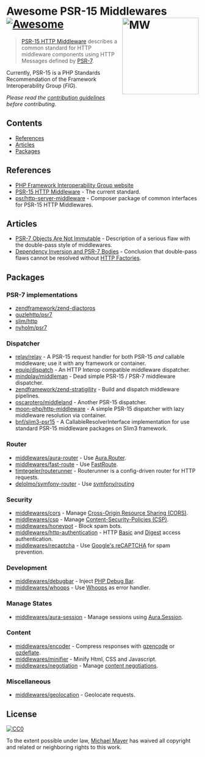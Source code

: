 # Awesome PSR-15 Middlewares [![Awesome](https://cdn.rawgit.com/sindresorhus/awesome/d7305f38d29fed78fa85652e3a63e154dd8e8829/media/badge.svg)](https://github.com/sindresorhus/awesome) [<img src="https://avatars1.githubusercontent.com/u/22275359?v=3&s=200" width="200" align="right" alt="MW">](https://github.com/middlewares/awesome-psr15-middlewares)

> [PSR-15 HTTP Middleware](https://github.com/php-fig/fig-standards/blob/master/accepted/PSR-15-request-handlers.md) describes a common standard for HTTP middleware components using HTTP Messages defined by [PSR-7](http://www.php-fig.org/psr/psr-7/).


Currently, PSR-15 is a PHP Standards Recommendation of the Framework Interoperability Group (_FIG_).

*Please read the [contribution guidelines](contributing.md) before contributing.*


## Contents

- [References](#references)
- [Articles](#articles)
- [Packages](#packages)

## References

- [PHP Framework Interoperability Group website](http://www.php-fig.org/)
- [PSR-15 HTTP Middleware](https://github.com/php-fig/fig-standards/blob/master/accepted/PSR-15-request-handlers.md) - The current standard.
- [psr/http-server-middleware](https://packagist.org/packages/psr/http-server-middleware) - Composer package of common interfaces for PSR-15 HTTP Middlewares.


## Articles

- [PSR-7 Objects Are Not Immutable](http://andrewcarteruk.github.io/programming/2016/05/22/psr-7-is-not-immutable.html) - Description of a serious flaw with the double-pass style of middlewares.
- [Dependency Inversion and PSR-7 Bodies](http://shadowhand.me/dependency-inversion-and-psr-7-bodies/) - Conclusion that double-pass flaws cannot be resolved without [HTTP Factories](https://github.com/php-fig/fig-standards/tree/master/proposed/http-factory).


## Packages

### PSR-7 implementations

- [zendframework/zend-diactoros](https://github.com/zendframework/zend-diactoros)
- [guzlehttp/psr7](https://github.com/guzzle/psr7)
- [slim/http](https://github.com/slimphp/Slim-Http)
- [nyholm/psr7](https://github.com/Nyholm/psr7)

### Dispatcher

- [relay/relay](https://github.com/relayphp/Relay.Relay) - A PSR-15 request handler for both PSR-15 *and* callable middleware; use it with any framework or container.
- [equip/dispatch](https://github.com/equip/dispatch) - An HTTP Interop compatible middleware dispatcher.
- [mindplay/middleman](https://github.com/mindplay-dk/middleman) - Dead simple PSR-15 / PSR-7 middleware dispatcher.
- [zendframework/zend-stratigility](https://github.com/zendframework/zend-stratigility) - Build and dispatch middleware pipelines.
- [oscarotero/middleland](https://github.com/oscarotero/middleland) - Another PSR-15 dispatcher.
- [moon-php/http-middleware](https://github.com/moon-php/http-middleware) - A simple PSR-15 dispatcher with lazy middleware resolution via container.
- [bnf/slim3-psr15](https://github.com/bnf/slim3-psr15) - A CallableResolverInterface implementation for use standard PSR-15 middleware packages on Slim3 framework.

### Router

- [middlewares/aura-router](https://github.com/middlewares/aura-router) - Use [Aura.Router](https://github.com/auraphp/Aura.Router/).
- [middlewares/fast-route](https://github.com/middlewares/fast-route) - Use [FastRoute](https://github.com/nikic/FastRoute).
- [timtegeler/routerunner](https://github.com/timtegeler/routerunner) - Routerunner is a config-driven router for HTTP requests.
- [delolmo/symfony-router](https://github.com/delolmo/symfony-router) - Use [symfony/routing](https://github.com/symfony/routing)


### Security

- [middlewares/cors](https://github.com/middlewares/cors) - Manage [Cross-Origin Resource Sharing (CORS)](http://www.w3.org/TR/cors/).
- [middlewares/csp](https://github.com/middlewares/csp) - Manage [Content-Security-Policies (CSP)](https://content-security-policy.com/).
- [middlewares/honeypot](https://github.com/middlewares/honeypot) - Block spam bots.
- [middlewares/http-authentication](https://github.com/middlewares/http-authentication) - HTTP [Basic](https://en.wikipedia.org/wiki/Basic_access_authentication) and [Digest](https://en.wikipedia.org/wiki/Digest_access_authentication) access authentication.
- [middlewares/recaptcha](https://github.com/middlewares/recaptcha) - Use [Google's reCAPTCHA](https://github.com/google/recaptcha) for spam prevention.


### Development

- [middlewares/debugbar](https://github.com/middlewares/debugbar) - Inject [PHP Debug Bar](http://phpdebugbar.com/).
- [middlewares/whoops](https://github.com/middlewares/whoops) - Use [Whoops](https://github.com/filp/whoops) as error handler.


### Manage States

- [middlewares/aura-session](https://github.com/middlewares/aura-session) - Manage sessions using [Aura.Session](https://github.com/auraphp/Aura.Session).


### Content

- [middlewares/encoder](https://github.com/middlewares/encoder) - Compress responses with [gzencode](http://php.net/manual/en/function.gzencode.php) or [gzdeflate](http://php.net/manual/en/function.gzdeflate.php).
- [middlewares/minifier](https://github.com/middlewares/minifier) - Minify Html, CSS and Javascript.
- [middlewares/negotiation](https://github.com/middlewares/negotiation) - Manage [content negotiations](https://tools.ietf.org/html/rfc7231#section-5.3).


### Miscellaneous

- [middlewares/geolocation](https://github.com/middlewares/geolocation) - Geolocate requests.


## License

[![CC0](http://mirrors.creativecommons.org/presskit/buttons/88x31/svg/cc-zero.svg)](https://creativecommons.org/publicdomain/zero/1.0/)

To the extent possible under law, [Michael Mayer](http://schnittstabil.de) has waived all copyright and related or neighboring rights to this work.
